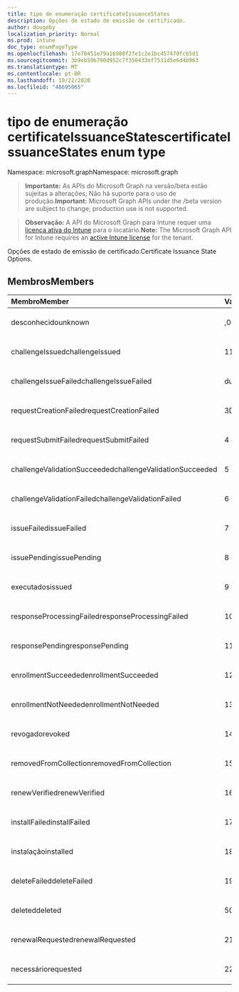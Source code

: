 ```yaml
---
title: tipo de enumeração certificateIssuanceStates
description: Opções de estado de emissão de certificado.
author: dougeby
localization_priority: Normal
ms.prod: intune
doc_type: enumPageType
ms.openlocfilehash: 17e78451e79a16988f2fe1c2e1bc457470fcb5d1
ms.sourcegitcommit: 3b9eb50b790d952c7f350433ef7531d5e6d4b963
ms.translationtype: MT
ms.contentlocale: pt-BR
ms.lasthandoff: 10/22/2020
ms.locfileid: "48695065"
---
```

# <a name="certificateissuancestates-enum-type"></a><span data-ttu-id="4784e-103">tipo de enumeração certificateIssuanceStates</span><span class="sxs-lookup"><span data-stu-id="4784e-103">certificateIssuanceStates enum type</span></span>

<span data-ttu-id="4784e-104">Namespace: microsoft.graph</span><span class="sxs-lookup"><span data-stu-id="4784e-104">Namespace: microsoft.graph</span></span>

> <span data-ttu-id="4784e-105">**Importante:** As APIs do Microsoft Graph na versão/beta estão sujeitas a alterações; Não há suporte para o uso de produção.</span><span class="sxs-lookup"><span data-stu-id="4784e-105">**Important:** Microsoft Graph APIs under the /beta version are subject to change; production use is not supported.</span></span>

> <span data-ttu-id="4784e-106">**Observação:** A API do Microsoft Graph para Intune requer uma [licença ativa do Intune](https://go.microsoft.com/fwlink/?linkid=839381) para o locatário.</span><span class="sxs-lookup"><span data-stu-id="4784e-106">**Note:** The Microsoft Graph API for Intune requires an [active Intune license](https://go.microsoft.com/fwlink/?linkid=839381) for the tenant.</span></span>

<span data-ttu-id="4784e-107">Opções de estado de emissão de certificado.</span><span class="sxs-lookup"><span data-stu-id="4784e-107">Certificate Issuance State Options.</span></span>

## <a name="members"></a><span data-ttu-id="4784e-108">Membros</span><span class="sxs-lookup"><span data-stu-id="4784e-108">Members</span></span>
|<span data-ttu-id="4784e-109">Membro</span><span class="sxs-lookup"><span data-stu-id="4784e-109">Member</span></span>|<span data-ttu-id="4784e-110">Valor</span><span class="sxs-lookup"><span data-stu-id="4784e-110">Value</span></span>|<span data-ttu-id="4784e-111">Descrição</span><span class="sxs-lookup"><span data-stu-id="4784e-111">Description</span></span>|
|:---|:---|:---|
|<span data-ttu-id="4784e-112">desconhecido</span><span class="sxs-lookup"><span data-stu-id="4784e-112">unknown</span></span>|<span data-ttu-id="4784e-113">,0</span><span class="sxs-lookup"><span data-stu-id="4784e-113">0</span></span>|<span data-ttu-id="4784e-114">Ainda não documentado</span><span class="sxs-lookup"><span data-stu-id="4784e-114">Not yet documented</span></span>|
|<span data-ttu-id="4784e-115">challengeIssued</span><span class="sxs-lookup"><span data-stu-id="4784e-115">challengeIssued</span></span>|<span data-ttu-id="4784e-116">1</span><span class="sxs-lookup"><span data-stu-id="4784e-116">1</span></span>|<span data-ttu-id="4784e-117">Ainda não documentado</span><span class="sxs-lookup"><span data-stu-id="4784e-117">Not yet documented</span></span>|
|<span data-ttu-id="4784e-118">challengeIssueFailed</span><span class="sxs-lookup"><span data-stu-id="4784e-118">challengeIssueFailed</span></span>|<span data-ttu-id="4784e-119">duas</span><span class="sxs-lookup"><span data-stu-id="4784e-119">2</span></span>|<span data-ttu-id="4784e-120">Ainda não documentado</span><span class="sxs-lookup"><span data-stu-id="4784e-120">Not yet documented</span></span>|
|<span data-ttu-id="4784e-121">requestCreationFailed</span><span class="sxs-lookup"><span data-stu-id="4784e-121">requestCreationFailed</span></span>|<span data-ttu-id="4784e-122">3D</span><span class="sxs-lookup"><span data-stu-id="4784e-122">3</span></span>|<span data-ttu-id="4784e-123">Ainda não documentado</span><span class="sxs-lookup"><span data-stu-id="4784e-123">Not yet documented</span></span>|
|<span data-ttu-id="4784e-124">requestSubmitFailed</span><span class="sxs-lookup"><span data-stu-id="4784e-124">requestSubmitFailed</span></span>|<span data-ttu-id="4784e-125">4 </span><span class="sxs-lookup"><span data-stu-id="4784e-125">4</span></span>|<span data-ttu-id="4784e-126">Ainda não documentado</span><span class="sxs-lookup"><span data-stu-id="4784e-126">Not yet documented</span></span>|
|<span data-ttu-id="4784e-127">challengeValidationSucceeded</span><span class="sxs-lookup"><span data-stu-id="4784e-127">challengeValidationSucceeded</span></span>|<span data-ttu-id="4784e-128">5 </span><span class="sxs-lookup"><span data-stu-id="4784e-128">5</span></span>|<span data-ttu-id="4784e-129">Ainda não documentado</span><span class="sxs-lookup"><span data-stu-id="4784e-129">Not yet documented</span></span>|
|<span data-ttu-id="4784e-130">challengeValidationFailed</span><span class="sxs-lookup"><span data-stu-id="4784e-130">challengeValidationFailed</span></span>|<span data-ttu-id="4784e-131">6 </span><span class="sxs-lookup"><span data-stu-id="4784e-131">6</span></span>|<span data-ttu-id="4784e-132">Ainda não documentado</span><span class="sxs-lookup"><span data-stu-id="4784e-132">Not yet documented</span></span>|
|<span data-ttu-id="4784e-133">issueFailed</span><span class="sxs-lookup"><span data-stu-id="4784e-133">issueFailed</span></span>|<span data-ttu-id="4784e-134">7 </span><span class="sxs-lookup"><span data-stu-id="4784e-134">7</span></span>|<span data-ttu-id="4784e-135">Ainda não documentado</span><span class="sxs-lookup"><span data-stu-id="4784e-135">Not yet documented</span></span>|
|<span data-ttu-id="4784e-136">issuePending</span><span class="sxs-lookup"><span data-stu-id="4784e-136">issuePending</span></span>|<span data-ttu-id="4784e-137">8 </span><span class="sxs-lookup"><span data-stu-id="4784e-137">8</span></span>|<span data-ttu-id="4784e-138">Ainda não documentado</span><span class="sxs-lookup"><span data-stu-id="4784e-138">Not yet documented</span></span>|
|<span data-ttu-id="4784e-139">executados</span><span class="sxs-lookup"><span data-stu-id="4784e-139">issued</span></span>|<span data-ttu-id="4784e-140">9 </span><span class="sxs-lookup"><span data-stu-id="4784e-140">9</span></span>|<span data-ttu-id="4784e-141">Ainda não documentado</span><span class="sxs-lookup"><span data-stu-id="4784e-141">Not yet documented</span></span>|
|<span data-ttu-id="4784e-142">responseProcessingFailed</span><span class="sxs-lookup"><span data-stu-id="4784e-142">responseProcessingFailed</span></span>|<span data-ttu-id="4784e-143">10 </span><span class="sxs-lookup"><span data-stu-id="4784e-143">10</span></span>|<span data-ttu-id="4784e-144">Ainda não documentado</span><span class="sxs-lookup"><span data-stu-id="4784e-144">Not yet documented</span></span>|
|<span data-ttu-id="4784e-145">responsePending</span><span class="sxs-lookup"><span data-stu-id="4784e-145">responsePending</span></span>|<span data-ttu-id="4784e-146">11</span><span class="sxs-lookup"><span data-stu-id="4784e-146">11</span></span>|<span data-ttu-id="4784e-147">Ainda não documentado</span><span class="sxs-lookup"><span data-stu-id="4784e-147">Not yet documented</span></span>|
|<span data-ttu-id="4784e-148">enrollmentSucceeded</span><span class="sxs-lookup"><span data-stu-id="4784e-148">enrollmentSucceeded</span></span>|<span data-ttu-id="4784e-149">12 </span><span class="sxs-lookup"><span data-stu-id="4784e-149">12</span></span>|<span data-ttu-id="4784e-150">Ainda não documentado</span><span class="sxs-lookup"><span data-stu-id="4784e-150">Not yet documented</span></span>|
|<span data-ttu-id="4784e-151">enrollmentNotNeeded</span><span class="sxs-lookup"><span data-stu-id="4784e-151">enrollmentNotNeeded</span></span>|<span data-ttu-id="4784e-152">13 </span><span class="sxs-lookup"><span data-stu-id="4784e-152">13</span></span>|<span data-ttu-id="4784e-153">Ainda não documentado</span><span class="sxs-lookup"><span data-stu-id="4784e-153">Not yet documented</span></span>|
|<span data-ttu-id="4784e-154">revogado</span><span class="sxs-lookup"><span data-stu-id="4784e-154">revoked</span></span>|<span data-ttu-id="4784e-155">14 </span><span class="sxs-lookup"><span data-stu-id="4784e-155">14</span></span>|<span data-ttu-id="4784e-156">Ainda não documentado</span><span class="sxs-lookup"><span data-stu-id="4784e-156">Not yet documented</span></span>|
|<span data-ttu-id="4784e-157">removedFromCollection</span><span class="sxs-lookup"><span data-stu-id="4784e-157">removedFromCollection</span></span>|<span data-ttu-id="4784e-158">15 </span><span class="sxs-lookup"><span data-stu-id="4784e-158">15</span></span>|<span data-ttu-id="4784e-159">Ainda não documentado</span><span class="sxs-lookup"><span data-stu-id="4784e-159">Not yet documented</span></span>|
|<span data-ttu-id="4784e-160">renewVerified</span><span class="sxs-lookup"><span data-stu-id="4784e-160">renewVerified</span></span>|<span data-ttu-id="4784e-161">16 </span><span class="sxs-lookup"><span data-stu-id="4784e-161">16</span></span>|<span data-ttu-id="4784e-162">Ainda não documentado</span><span class="sxs-lookup"><span data-stu-id="4784e-162">Not yet documented</span></span>|
|<span data-ttu-id="4784e-163">installFailed</span><span class="sxs-lookup"><span data-stu-id="4784e-163">installFailed</span></span>|<span data-ttu-id="4784e-164">17 </span><span class="sxs-lookup"><span data-stu-id="4784e-164">17</span></span>|<span data-ttu-id="4784e-165">Ainda não documentado</span><span class="sxs-lookup"><span data-stu-id="4784e-165">Not yet documented</span></span>|
|<span data-ttu-id="4784e-166">instalação</span><span class="sxs-lookup"><span data-stu-id="4784e-166">installed</span></span>|<span data-ttu-id="4784e-167">18 </span><span class="sxs-lookup"><span data-stu-id="4784e-167">18</span></span>|<span data-ttu-id="4784e-168">Ainda não documentado</span><span class="sxs-lookup"><span data-stu-id="4784e-168">Not yet documented</span></span>|
|<span data-ttu-id="4784e-169">deleteFailed</span><span class="sxs-lookup"><span data-stu-id="4784e-169">deleteFailed</span></span>|<span data-ttu-id="4784e-170">19</span><span class="sxs-lookup"><span data-stu-id="4784e-170">19</span></span>|<span data-ttu-id="4784e-171">Ainda não documentado</span><span class="sxs-lookup"><span data-stu-id="4784e-171">Not yet documented</span></span>|
|<span data-ttu-id="4784e-172">deleted</span><span class="sxs-lookup"><span data-stu-id="4784e-172">deleted</span></span>|<span data-ttu-id="4784e-173">508</span><span class="sxs-lookup"><span data-stu-id="4784e-173">20</span></span>|<span data-ttu-id="4784e-174">Ainda não documentado</span><span class="sxs-lookup"><span data-stu-id="4784e-174">Not yet documented</span></span>|
|<span data-ttu-id="4784e-175">renewalRequested</span><span class="sxs-lookup"><span data-stu-id="4784e-175">renewalRequested</span></span>|<span data-ttu-id="4784e-176"> 21 </span><span class="sxs-lookup"><span data-stu-id="4784e-176">21</span></span>|<span data-ttu-id="4784e-177">Ainda não documentado</span><span class="sxs-lookup"><span data-stu-id="4784e-177">Not yet documented</span></span>|
|<span data-ttu-id="4784e-178">necessário</span><span class="sxs-lookup"><span data-stu-id="4784e-178">requested</span></span>|<span data-ttu-id="4784e-179">22</span><span class="sxs-lookup"><span data-stu-id="4784e-179">22</span></span>|<span data-ttu-id="4784e-180">Ainda não documentado</span><span class="sxs-lookup"><span data-stu-id="4784e-180">Not yet documented</span></span>|





